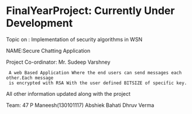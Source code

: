 # FinalYearProject: Currently Under Development
Topic on : Implementation of security algorithms in WSN 

NAME:Secure Chatting Application

Project Co-ordinator: Mr. Sudeep Varshney


     A web Based Application Where the end users can send messages each other.Each message 
     is encrypted with RSA With the user defined BITSIZE of specific key.   

          
All other information updated along with the project
          
Team: 47
P Maneesh(130101117)
Abshiek Bahati
Dhruv Verma 
